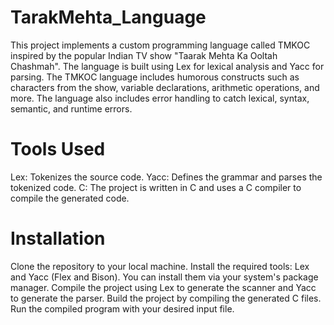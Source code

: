 # TarakMehta_Language
This project implements a custom programming language called TMKOC inspired by the popular Indian TV show "Taarak Mehta Ka Ooltah Chashmah". The language is built using Lex for lexical analysis and Yacc for parsing. The TMKOC language includes humorous constructs such as characters from the show, variable declarations, arithmetic operations, and more. The language also includes error handling to catch lexical, syntax, semantic, and runtime errors.
# Tools Used
Lex: Tokenizes the source code.
Yacc: Defines the grammar and parses the tokenized code.
C: The project is written in C and uses a C compiler to compile the generated code.
# Installation
Clone the repository to your local machine.
Install the required tools: Lex and Yacc (Flex and Bison). You can install them via your system's package manager.
Compile the project using Lex to generate the scanner and Yacc to generate the parser.
Build the project by compiling the generated C files.
Run the compiled program with your desired input file.

